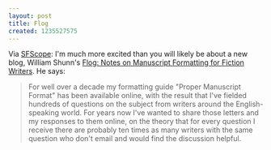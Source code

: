 ```yaml
---
layout: post
title: Flog
created: 1235527575
---
```

Via [SFScope](http://sfscope.com/2009/02/william-shunns-flog-to-discuss.html):  I'm much more excited than you will likely be about a new blog, William Shunn's [Flog:  Notes on Manuscript Formatting for Fiction Writers](http://www.shunn.net/format/).  He says:

> For well over a decade my formatting guide "Proper Manuscript Format" has been available online, with the result that I've fielded hundreds of questions on the subject from writers around the English-speaking world. For years now I've wanted to share those letters and my responses to them online, on the theory that for every question I receive there are probably ten times as many writers with the same question who don't email and would find the discussion helpful.
